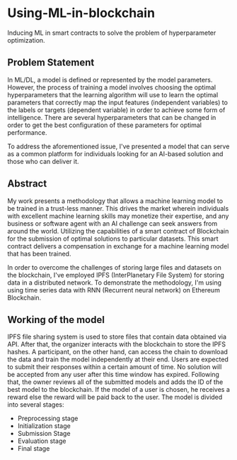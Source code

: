 # Using-ML-in-blockchain
Inducing ML in smart contracts to solve the problem of hyperparameter optimization.

## Problem Statement
In ML/DL, a model is defined or represented by the model parameters. However, the process of training a model involves choosing the optimal hyperparameters that the learning algorithm will use to learn the optimal parameters that correctly map the input features (independent variables) to the labels or targets (dependent variable) in order to achieve some form of intelligence.
There are several hyperparameters that can be changed in order to get the best configuration of these parameters for optimal performance.

To address the aforementioned issue, I've presented a model that can serve as a common platform for individuals looking for an AI-based solution and those who can deliver it.

## Abstract
My work presents a methodology that allows a machine learning model to be trained in a trust-less manner. This drives the market wherein individuals with excellent machine learning skills may
monetize their expertise, and any business or software agent with an AI challenge can seek answers from around the world. Utilizing the capabilities of a smart contract of
Blockchain for the submission of optimal solutions to particular datasets. This smart contract delivers a compensation in exchange for a machine learning model that has been
trained. 

In order to overcome the challenges of storing large files and datasets on the blockchain, I've employed IPFS (InterPlanetary File System) for storing data in a distributed network. To demonstrate the methodology, I'm using using time series data with RNN
(Recurrent neural network) on Ethereum Blockchain.

## Working of the model
IPFS file sharing system is used to store files that contain data obtained via API. After that, the organizer interacts with the blockchain to store the IPFS hashes. A participant, on the other hand, can access the chain to download the data and train the model independently at their end. Users are expected to submit their responses within a certain amount of time. No solution will be accepted from any user after this time window has expired. Following that, the owner reviews all of the submitted models and adds the ID of the best model to the blockchain. If the model of a user is chosen, he receives a reward else the reward will be paid back to the user.
The model is divided into several stages:
* Preprocessing stage
* Initialization stage
* Submission Stage
* Evaluation stage
* Final stage





